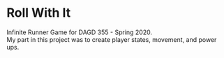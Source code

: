 # Roll With It
Infinite Runner Game for DAGD 355 - Spring 2020.
<br />
My part in this project was to create player states, movement, and power ups.
